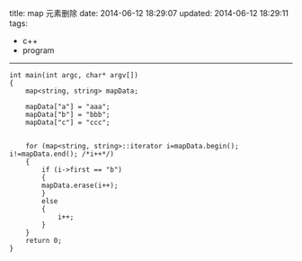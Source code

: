 title: map 元素删除
date: 2014-06-12 18:29:07
updated: 2014-06-12 18:29:11
tags: 
- c++ 
- program
---


    int main(int argc, char* argv[])  
    {  
        map<string, string> mapData;  
    
        mapData["a"] = "aaa";   
        mapData["b"] = "bbb";   
        mapData["c"] = "ccc";   
  
  
        for (map<string, string>::iterator i=mapData.begin(); i!=mapData.end(); /*i++*/)  
        {  
            if (i->first == "b")  
            {  
            mapData.erase(i++);  
            }  
            else  
            {  
                i++;  
            }  
        }  
        return 0;  
    }


